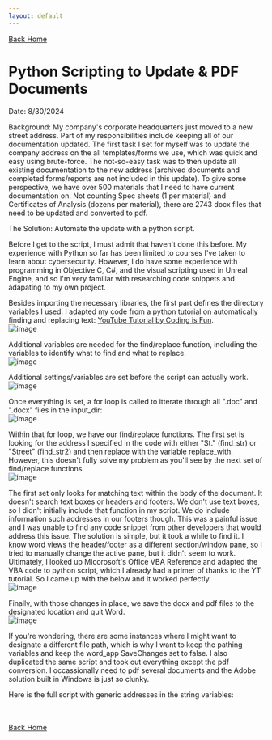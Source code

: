 ```yaml
---
layout: default
---
```


[Back Home](./index.md)


# Python Scripting to Update & PDF Documents

Date: 8/30/2024

Background: My company's corporate headquarters just moved to a new street address. Part of my responsibilities include keeping all of our documentation updated. The first task I set for myself was to update the company address on the all templates/forms we use, which was quick and easy using brute-force. The not-so-easy task was to then update all existing documentation to the new address (archived documents and completed forms/reports are not included in this update). To give some perspective, we have over 500 materials that I need to have current documentation on. Not counting Spec sheets (1 per material) and Certificates of Analysis (dozens per material), there are 2743 docx files that need to be updated and converted to pdf.

The Solution: Automate the update with a python script.

Before I get to the script, I must admit that haven't done this before. My experience with Python so far has been limited to courses I've taken to learn about cybersecurity. However, I do have some experience with programming in Objective C, C#, and the visual scripting used in Unreal Engine, and so I'm very familiar with researching code snippets and adapating to my own project. 

Besides importing the necessary libraries, the first part defines the directory variables I used. I adapted my code from a python tutorial on automatically finding and replacing text: [YouTube Tutorial by Coding is Fun](https://www.youtube.com/watch?v=cUUjkEgnCjs).  
![image](https://github.com/user-attachments/assets/d9ac5021-9a9d-407a-babf-a12ac5167381)  

Additional variables are needed for the find/replace function, including the variables to identify what to find and what to replace.  
![image](https://github.com/user-attachments/assets/d2fd89d5-aca3-42bb-a956-6d311eb44ac4)  

Additional settings/variables are set before the script can actually work.  
![image](https://github.com/user-attachments/assets/2e658765-cdbb-4739-a4aa-fea3c820af52)  

Once everything is set, a for loop is called to itterate through all ".doc" and ".docx" files in the input_dir:  
![image](https://github.com/user-attachments/assets/7f96c0e5-b8a0-4338-9e4f-0a8cf98c1f3a)  

Within that for loop, we have our find/replace functions. The first set is looking for the address I specified in the code with either "St." (find_str) or "Street" (find_str2) and then replace with the variable replace_with. However, this doesn't fully solve my problem as you'll see by the next set of find/replace functions.  
![image](https://github.com/user-attachments/assets/09d4de4c-84bc-4849-a968-cdf70b321e0d)  

The first set only looks for matching text within the body of the document. It doesn't search text boxes or headers and footers. We don't use text boxes, so I didn't initially include that function in my script. We do include information such addresses in our footers though. This was a painful issue and I was unable to find any code snippet from other developers that would address this issue. The solution is simple, but it took a while to find it. I know word views the header/footer as a different section/window pane, so I tried to manually change the active pane, but it didn't seem to work. Ultimately, I looked up Micorosoft's Office VBA Reference and adapted the VBA code to python script, which I already had a primer of thanks to the YT tutorial. So I came up with the below and it worked perfectly.  
![image](https://github.com/user-attachments/assets/10a89dcd-ec39-4ffb-ae10-941f4114e922)  

Finally, with those changes in place, we save the docx and pdf files to the designated location and quit Word.  
![image](https://github.com/user-attachments/assets/ae60e8ec-aae3-43ac-854c-fb3de0db80c9)  

If you're wondering, there are some instances where I might want to designate a different file path, which is why I want to keep the pathing variables and keep the word_app SaveChanges set to false. I also duplicated the same script and took out everything except the pdf conversion. I occassionally need to pdf several documents and the Adobe solution built in Windows is just so clunky.

Here is the full script with generic addresses in the string variables: 

<br/><br/>
[Back Home](./index.md)
